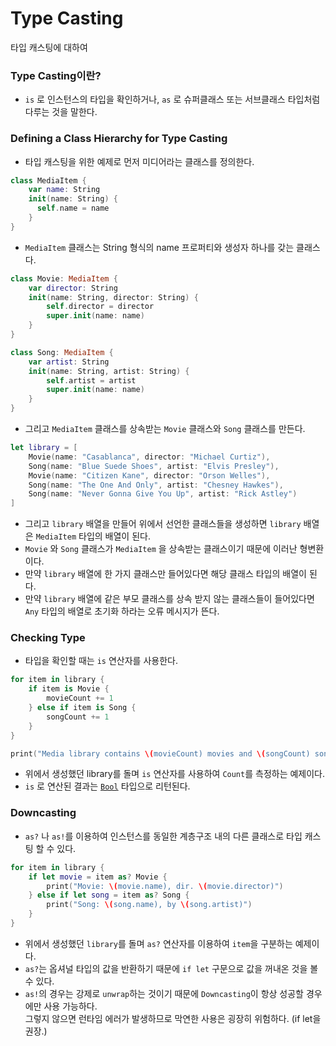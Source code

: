 # Type Casting
타입 캐스팅에 대하여
### Type Casting이란?
- `is` 로 인스턴스의 타입을 확인하거나, `as` 로 슈퍼클래스 또는 서브클래스 타입처럼 다루는 것을 말한다.

### Defining a Class Hierarchy for Type Casting
- 타입 캐스팅을 위한 예제로 먼저 미디어라는 클래스를 정의한다.
```swift
class MediaItem {
    var name: String
    init(name: String) {
      self.name = name
    }
}
```
- `MediaItem` 클래스는 String 형식의 name 프로퍼티와 생성자 하나를 갖는 클래스다.

```swift
class Movie: MediaItem {
    var director: String
    init(name: String, director: String) {
        self.director = director
        super.init(name: name)
    }
}

class Song: MediaItem {
    var artist: String
    init(name: String, artist: String) {
        self.artist = artist
        super.init(name: name)
    }
}
```
- 그리고 `MediaItem` 클래스를 상속받는 `Movie` 클래스와 `Song` 클래스를 만든다.

```swift
let library = [
    Movie(name: "Casablanca", director: "Michael Curtiz"),
    Song(name: "Blue Suede Shoes", artist: "Elvis Presley"),
    Movie(name: "Citizen Kane", director: "Orson Welles"),
    Song(name: "The One And Only", artist: "Chesney Hawkes"),
    Song(name: "Never Gonna Give You Up", artist: "Rick Astley")
]
```
- 그리고 `library` 배열을 만들어 위에서 선언한 클래스들을 생성하면 `library` 배열은 `MediaItem` 타입의 배열이 된다.
- `Movie` 와 `Song` 클래스가 `MediaItem` 을 상속받는 클래스이기 때문에 이러난 형변환이다.
- 만약 `library` 배열에 한 가지 클래스만 들어있다면 해당 클래스 타입의 배열이 된다.
- 만약 `library` 배열에 같은 부모 클래스를 상속 받지 않는 클래스들이 들어있다면 `Any` 타입의 배열로 초기화 하라는 오류 메시지가 뜬다.

### Checking Type
- 타입을 확인할 때는 `is` 연산자를 사용한다.

```swift
for item in library {
    if item is Movie {
        movieCount += 1
    } else if item is Song {
        songCount += 1
    }
}

print("Media library contains \(movieCount) movies and \(songCount) songs")
```
- 위에서 생성했던 library를 돌며 `is` 연산자를 사용하여 `Count`를 측정하는 예제이다.
- `is` 로 연산된 결과는 [`Bool`](https://github.com/MojitoBar/iOS-Dictionary/blob/main/BasicDataType.md#basic-datatype-1) 타입으로 리턴된다.

### Downcasting
- `as?` 나 `as!`를 이용하여 인스턴스를 동일한 계층구조 내의 다른 클래스로 타입 캐스팅 할 수 있다.

```swift
for item in library {
    if let movie = item as? Movie {
        print("Movie: \(movie.name), dir. \(movie.director)")
    } else if let song = item as? Song {
        print("Song: \(song.name), by \(song.artist)")
    }
}
```
- 위에서 생성했던 `library`를 돌며 `as?` 연산자를 이용하여 `item`을 구분하는 예제이다.
- `as?`는 옵셔널 타입의 값을 반환하기 때문에 `if let` 구문으로 값을 꺼내온 것을 볼 수 있다.
- `as!`의 경우는 강제로 `unwrap`하는 것이기 때문에 `Downcasting`이 항상 성공할 경우에만 사용 가능하다.<br>
그렇지 않으면 런타임 에러가 발생하므로 막연한 사용은 굉장히 위험하다. (if let을 권장.)
